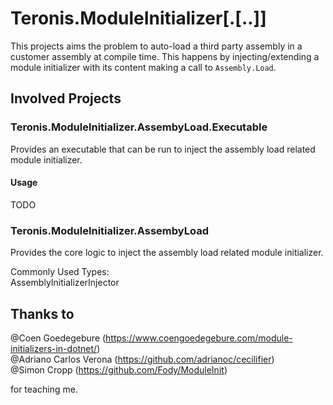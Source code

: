 # Teronis.ModuleInitializer[.[..]]

This projects aims the problem to auto-load a third party assembly in a customer assembly at compile time.
This happens by injecting/extending a module initializer with its content making a call to `Assembly.Load`.

## Involved Projects

### Teronis.ModuleInitializer.AssembyLoad.Executable

Provides an executable that can be run to inject the assembly load related module initializer.

#### Usage

TODO

### Teronis.ModuleInitializer.AssembyLoad

Provides the core logic to inject the assembly load related module initializer.

Commonly Used Types:
<br />AssemblyInitializerInjector

## Thanks to

@Coen Goedegebure (https://www.coengoedegebure.com/module-initializers-in-dotnet/)
<br />@Adriano Carlos Verona (https://github.com/adrianoc/cecilifier)
<br />@Simon Cropp (https://github.com/Fody/ModuleInit)

for teaching me.